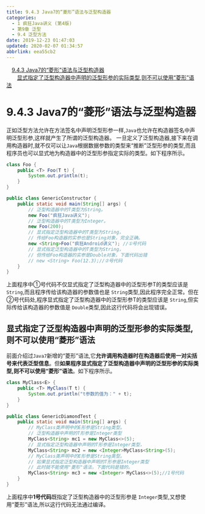 ```yaml
---
title: 9.4.3 Java7的“菱形”语法与泛型构造器
categories: 
  - 1 疯狂Java讲义 (第4版)
  - 第9章 泛型
  - 9.4 泛型方法
date: 2019-12-23 01:47:03
updated: 2020-02-07 01:34:57
abbrlink: eea55cb2
---
```

<div id='my_toc'><a href="/JavaReadingNotes/eea55cb2/#9-4-3-Java7的“菱形”语法与泛型构造器" class="header_1">9.4.3 Java7的“菱形”语法与泛型构造器</a>&nbsp;<br><a href="/JavaReadingNotes/eea55cb2/#显式指定了泛型构造器中声明的泛型形参的实际类型-则不可以使用“菱形”语法" class="header_2">显式指定了泛型构造器中声明的泛型形参的实际类型,则不可以使用“菱形”语法</a>&nbsp;<br></div>
<style>.header_1{margin-left: 1em;}.header_2{margin-left: 2em;}.header_3{margin-left: 3em;}.header_4{margin-left: 4em;}.header_5{margin-left: 5em;}.header_6{margin-left: 6em;}</style>
<!--more-->
<script>if (navigator.platform.search('arm')==-1){document.getElementById('my_toc').style.display = 'none';}var e,p = document.getElementsByTagName('p');while (p.length>0) {e = p[0];e.parentElement.removeChild(e);}</script>

<!--end-->
# 9.4.3 Java7的“菱形”语法与泛型构造器
正如泛型方法允许在方法签名中声明泛型形参一样,`Java`也允许在构造器签名中声明泛型形参,这样就产生了所谓的泛型构造器。
一旦定义了泛型构造器,接下来在调用构造器时,就不仅可以让`Java`根据数据参数的类型来“推断”泛型形参的类型,而且程序员也可以显式地为构造器中的泛型形参指定实际的类型。如下程序所示。
```java
class Foo {
	public <T> Foo(T t) {
		System.out.println(t);
	}
}

public class GenericConstructor {
	public static void main(String[] args) {
		// 泛型构造器中的T类型为String。
		new Foo("疯狂Java讲义");
		// 泛型构造器中的T类型为Integer。
		new Foo(200);
		// 显式指定泛型构造器中的T类型为String，
		// 传给Foo构造器的实参也是String对象，完全正确。
		new <String>Foo("疯狂Android讲义"); //①号代码
		// 显式指定泛型构造器中的T类型为String，
		// 但传给Foo构造器的实参是Double对象，下面代码出错
		// new <String> Foo(12.3);//②号代码
	}
}
```
上面程序中①号代码不仅显式指定了泛型构造器中的泛型形参T的类型应该是`String`,而且程序传给该构造器的参数值也是 `String`类型,因此程序完全正常。但在②号代码处,程序显式指定了泛型构造器中的泛型形参T的类型应该是 `String`,但实际传给该构造器的参数值是 `Double`类型,因此这行代码将会出现错误。
## 显式指定了泛型构造器中声明的泛型形参的实际类型,则不可以使用“菱形”语法
前面介绍过`Java7`新增的“菱形”语法,它**允许调用构造器时在构造器后使用一对尖括号来代表泛型信息**。但**如果程序显式指定了泛型构造器中声明的泛型形参的实际类型,则不可以使用“菱形”语法**。如下程序所示。
```java
class MyClass<E> {
	public <T> MyClass(T t) {
		System.out.println("t参数的值为：" + t);
	}
}

public class GenericDiamondTest {
	public static void main(String[] args) {
		// MyClass类声明中的E形参是String类型。
		// 泛型构造器中声明的T形参是Integer类型
		MyClass<String> mc1 = new MyClass<>(5);
		// 显式指定泛型构造器中声明的T形参是Integer类型，
		MyClass<String> mc2 = new <Integer>MyClass<String>(5);
		// MyClass类声明中的E形参是String类型。
		// 如果显式指定泛型构造器中声明的T形参是Integer类型
		// 此时就不能使用"菱形"语法，下面代码是错的。
		MyClass<String> mc3 = new <Integer> MyClass<>(5);//1号代码
	}
}

```
上面程序中**1号代码**既指定了泛型构造器中的泛型形参是 `Integer`类型,又想使用“菱形”语法,所以这行代码无法通过编译。
